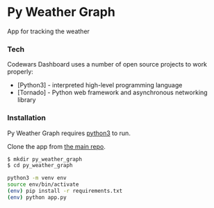 # Py Weather Graph

App for tracking the weather

### Tech

Codewars Dashboard uses a number of open source projects to work properly:

* [Python3] - interpreted high-level programming language
* [Tornado] - Python web framework and asynchronous networking library


### Installation

Py Weather Graph requires
[python3](https://www.python.org/download/releases/3.0/) to run.

Clone the app from [the main repo](https://github.com/Steph-harris/py_weather_graph).

```sh
$ mkdir py_weather_graph
$ cd py_weather_graph

python3 -m venv env
source env/bin/activate
(env) pip install -r requirements.txt
(env) python app.py
```